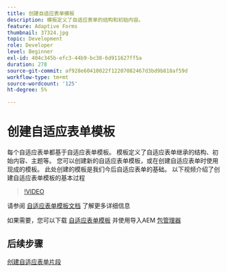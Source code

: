 ```yaml
---
title: 创建自适应表单模板
description: 模板定义了自适应表单的结构和初始内容。
feature: Adaptive Forms
thumbnail: 37324.jpg
topic: Development
role: Developer
level: Beginner
exl-id: 404c345b-efc3-44b9-bc38-6d911627ff5a
duration: 278
source-git-commit: af928e60410022f12207082467d3bd9b818af59d
workflow-type: tm+mt
source-wordcount: '125'
ht-degree: 5%

---
```


# 创建自适应表单模板

每个自适应表单都基于自适应表单模板。 模板定义了自适应表单继承的结构、初始内容、主题等。 您可以创建新的自适应表单模板，或在创建自适应表单时使用现成的模板。
此处创建的模板是我们今后自适应表单的基础。
以下视频介绍了创建自适应表单模板的基本过程

>[!VIDEO](https://video.tv.adobe.com/v/37324?quality=12&learn=on)

请参阅 [自适应表单模板文档](https://experienceleague.adobe.com/docs/experience-manager-65/forms/adaptive-forms-advanced-authoring/template-editor.html) 了解更多详细信息

如果需要，您可以下载 [自适应表单模板](assets/peak-application-template.zip) 并使用导入AEM [包管理器](http://localhost:4502/crx/packmgr/index.jsp)

## 后续步骤

[创建自适应表单片段](./create-form-fragment.md)

